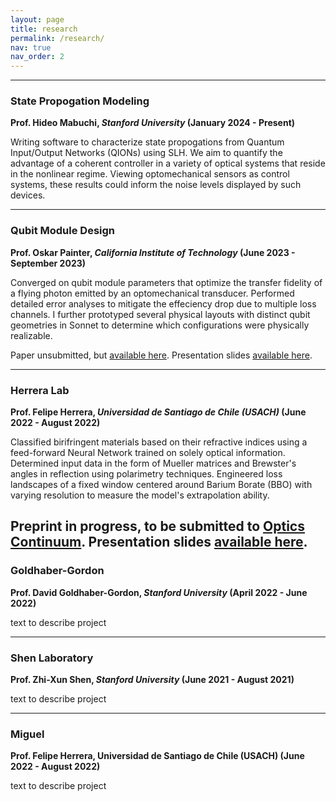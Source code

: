 ```yaml
---
layout: page
title: research
permalink: /research/
nav: true
nav_order: 2
---
```

<!-- _pages/research.md -->

---

### **State Propogation Modeling**

**Prof. Hideo Mabuchi, *Stanford University* (January 2024 - Present)**

Writing software to characterize state propogations from Quantum Input/Output Networks (QIONs) using SLH. We aim to quantify the advantage of a coherent controller in a variety of optical systems that reside in the nonlinear regime. Viewing optomechanical sensors as control systems, these results could inform the noise levels displayed by such devices.

---

### **Qubit Module Design**

**Prof. Oskar Painter, *California Institute of Technology* (June 2023 - September 2023)**

Converged on qubit module parameters that optimize the transfer fidelity of a flying photon emitted by an optomechanical transducer. Performed detailed error analyses to mitigate the effeciency drop due to multiple loss channels. I further prototyped several physical layouts with distinct qubit geometries in Sonnet to determine which configurations were physically realizable.

Paper unsubmitted, but [available here](https://drive.google.com/drive/u/0/folders/1YfTkdYzfpCecb7MT1aOk_rz3cuTaO33E). Presentation slides [available here](https://drive.google.com/drive/u/0/folders/1YfTkdYzfpCecb7MT1aOk_rz3cuTaO33E).

---

### **Herrera Lab**

**Prof. Felipe Herrera, *Universidad de Santiago de Chile (USACH)* (June 2022 - August 2022)**

Classified birifringent materials based on their refractive indices using a feed-forward Neural Network trained on solely optical information. Determined input data in the form of Mueller matrices and Brewster's angles in reflection using polarimetry techniques. Engineered loss landscapes of a fixed window centered around Barium Borate (BBO) with varying resolution to measure the model's extrapolation ability.

Preprint in progress, to be submitted to [Optics Continuum](https://opg.optica.org/optcon/journal/optcon/about.cfm). Presentation slides [available here](https://drive.google.com/drive/u/0/folders/1YfTkdYzfpCecb7MT1aOk_rz3cuTaO33E).
---

### **Goldhaber-Gordon**

**Prof. David Goldhaber-Gordon, *Stanford University* (April 2022 - June 2022)**

text to describe project

---

### **Shen Laboratory**

**Prof. Zhi-Xun Shen, *Stanford University* (June 2021 - August 2021)**

text to describe project

---

### **Miguel**

**Prof. Felipe Herrera, Universidad de Santiago de Chile (USACH) (June 2022 - August 2022)**

text to describe project
